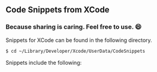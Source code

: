 ## Code Snippets from XCode

### Because sharing is caring. Feel free to use. :smile:

Snippets for XCode can be found in the following directory.

```bash
$ cd ~/Library/Developer/Xcode/UserData/CodeSnippets
```

Snippets include the following:
